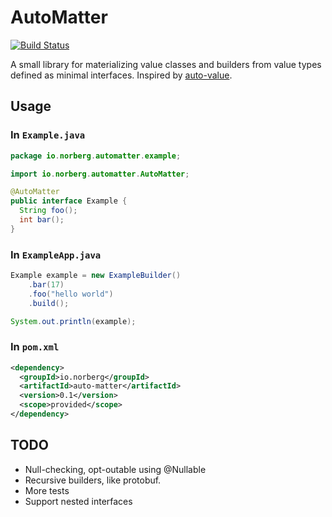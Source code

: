 AutoMatter
==========

[![Build Status](https://travis-ci.org/danielnorberg/auto-matter.svg?branch=master)](https://travis-ci.org/danielnorberg/auto-matter)

A small library for materializing value classes and builders from value types defined as minimal
interfaces. Inspired by [auto-value](https://github.com/google/auto/tree/master/value).

Usage
-----

### In `Example.java`

```java
package io.norberg.automatter.example;

import io.norberg.automatter.AutoMatter;

@AutoMatter
public interface Example {
  String foo();
  int bar();
}
```

### In `ExampleApp.java`

```java
Example example = new ExampleBuilder()
    .bar(17)
    .foo("hello world")
    .build();

System.out.println(example);
```

### In `pom.xml`

```xml
<dependency>
  <groupId>io.norberg</groupId>
  <artifactId>auto-matter</artifactId>
  <version>0.1</version>
  <scope>provided</scope>
</dependency>
```

TODO
----

* Null-checking, opt-outable using @Nullable 
* Recursive builders, like protobuf.
* More tests
* Support nested interfaces
